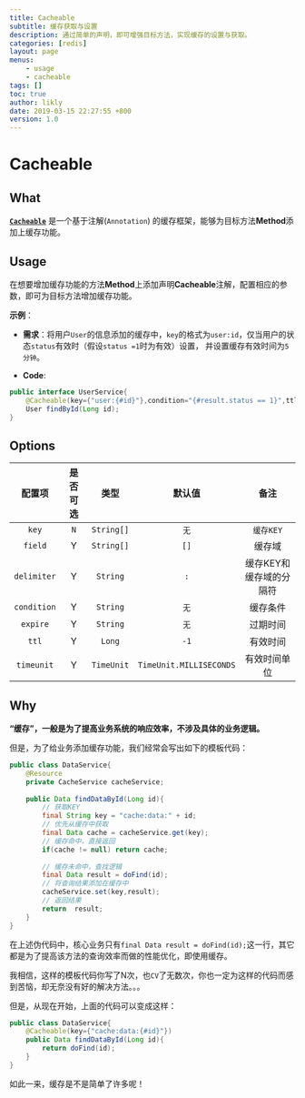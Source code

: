 ```yaml
---
title: Cacheable
subtitle: 缓存获取与设置
description: 通过简单的声明，即可增强目标方法，实现缓存的设置与获取。
categories: [redis]
layout: page
menus:
    - usage
    - cacheable
tags: []
toc: true
author: likly
date: 2019-03-15 22:27:55 +800
version: 1.0
---
```


# Cacheable

## What

**[`Cacheable`](/org/finalframework/cache/annotation/Cacheable.java)** 是一个基于注解(`Annotation`)
的缓存框架，能够为目标方法**Method**添加上缓存功能。

## Usage

在想要增加缓存功能的方法**Method**上添加声明**Cacheable**注解，配置相应的参数，即可为目标方法增加缓存功能。

**示例**：

* **需求**：将用户`User`的信息添加的缓存中，`key`的格式为`user:id`，仅当用户的状态`status`有效时（假设`status =1`时为有效）设置，
并设置缓存有效时间为`5分钟`。

* **Code**:
```java
public interface UserService{
    @Cacheable(key={"user:{#id}"},condition="{#result.status == 1}",ttl=5,timeunit=TimeUnit.MINUTE)
    User findById(Long id);
}
```

## Options

|   配置项    | 是否可选 |   类型   |         默认值          |          备注           |
| :---------: | :--: | :------: | :---------------------: | :---------------------: |
|    `key`    |  `N`   | `String[]` |           `无`          |         `缓存KEY`         |
|   `field`   |  Y   | `String[]` |           `[]`           |         缓存域          |
| `delimiter` |  Y   |  `String`  |           `:`           | 缓存KEY和缓存域的分隔符 |
| `condition` |  Y   |  `String`  |           `无`           |        缓存条件         |
|  `expire`   |  Y   |  `String`  |           `无`           |        过期时间         |
|    `ttl`    |  Y   |   `Long`   |           `-1`           |        有效时间         |
| `timeunit`  |  Y   |   `TimeUnit`   | `TimeUnit.MILLISECONDS` |      有效时间单位       |


## Why

**“缓存”，一般是为了提高业务系统的响应效率，不涉及具体的业务逻辑。**

但是，为了给业务添加缓存功能，我们经常会写出如下的模板代码：

```java
public class DataService{
    @Resource
    private CacheService cacheService;
    
    public Data findDataById(Long id){
        // 获取KEY
        final String key = "cache:data:" + id;
        // 优先从缓存中获取
        final Data cache = cacheService.get(key);  
        // 缓存命中，直接返回
        if(cache != null) return cache;
        
        // 缓存未命中，查找逻辑
        final Data result = doFind(id);
        // 将查询结果添加在缓存中
        cacheService.set(key,result);
        // 返回结果
        return  result;
    }
}
```

在上述伪代码中，核心业务只有`final Data result = doFind(id);`这一行，其它都是为了提高该方法的查询效率而做的性能优化，即使用缓存。

我相信，这样的模板代码你写了N次，也`CV`了无数次，你也一定为这样的代码而感到苦恼，却无奈没有好的解决方法。。。

但是，从现在开始，上面的代码可以变成这样：

```java
public class DataService{
    @Cacheable(key={"cache:data:{#id}"})    
    public Data findDataById(Long id){
        return doFind(id);
    }
}
```

如此一来，缓存是不是简单了许多呢！
